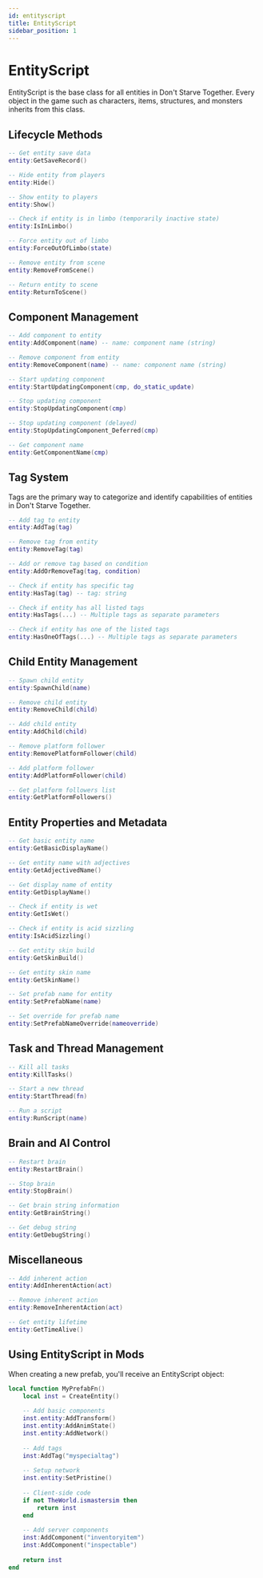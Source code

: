 ```yaml
---
id: entityscript
title: EntityScript
sidebar_position: 1
---
```


# EntityScript

EntityScript is the base class for all entities in Don't Starve Together. Every object in the game such as characters, items, structures, and monsters inherits from this class.

## Lifecycle Methods

```lua
-- Get entity save data
entity:GetSaveRecord()

-- Hide entity from players
entity:Hide()

-- Show entity to players
entity:Show()

-- Check if entity is in limbo (temporarily inactive state)
entity:IsInLimbo()

-- Force entity out of limbo
entity:ForceOutOfLimbo(state)

-- Remove entity from scene
entity:RemoveFromScene()

-- Return entity to scene
entity:ReturnToScene()
```

## Component Management

```lua
-- Add component to entity
entity:AddComponent(name) -- name: component name (string)

-- Remove component from entity
entity:RemoveComponent(name) -- name: component name (string)

-- Start updating component
entity:StartUpdatingComponent(cmp, do_static_update)

-- Stop updating component
entity:StopUpdatingComponent(cmp)

-- Stop updating component (delayed)
entity:StopUpdatingComponent_Deferred(cmp)

-- Get component name
entity:GetComponentName(cmp)
```

## Tag System

Tags are the primary way to categorize and identify capabilities of entities in Don't Starve Together.

```lua
-- Add tag to entity
entity:AddTag(tag)

-- Remove tag from entity
entity:RemoveTag(tag)

-- Add or remove tag based on condition
entity:AddOrRemoveTag(tag, condition)

-- Check if entity has specific tag
entity:HasTag(tag) -- tag: string

-- Check if entity has all listed tags
entity:HasTags(...) -- Multiple tags as separate parameters

-- Check if entity has one of the listed tags
entity:HasOneOfTags(...) -- Multiple tags as separate parameters
```

## Child Entity Management

```lua
-- Spawn child entity
entity:SpawnChild(name)

-- Remove child entity
entity:RemoveChild(child)

-- Add child entity
entity:AddChild(child)

-- Remove platform follower
entity:RemovePlatformFollower(child)

-- Add platform follower
entity:AddPlatformFollower(child)

-- Get platform followers list
entity:GetPlatformFollowers()
```

## Entity Properties and Metadata

```lua
-- Get basic entity name
entity:GetBasicDisplayName()

-- Get entity name with adjectives
entity:GetAdjectivedName()

-- Get display name of entity
entity:GetDisplayName()

-- Check if entity is wet
entity:GetIsWet()

-- Check if entity is acid sizzling
entity:IsAcidSizzling()

-- Get entity skin build
entity:GetSkinBuild()

-- Get entity skin name
entity:GetSkinName()

-- Set prefab name for entity
entity:SetPrefabName(name)

-- Set override for prefab name
entity:SetPrefabNameOverride(nameoverride)
```

## Task and Thread Management

```lua
-- Kill all tasks
entity:KillTasks()

-- Start a new thread
entity:StartThread(fn)

-- Run a script
entity:RunScript(name)
```

## Brain and AI Control

```lua
-- Restart brain
entity:RestartBrain()

-- Stop brain
entity:StopBrain()

-- Get brain string information
entity:GetBrainString()

-- Get debug string
entity:GetDebugString()
```

## Miscellaneous

```lua
-- Add inherent action
entity:AddInherentAction(act)

-- Remove inherent action
entity:RemoveInherentAction(act)

-- Get entity lifetime
entity:GetTimeAlive()
```

## Using EntityScript in Mods

When creating a new prefab, you'll receive an EntityScript object:

```lua
local function MyPrefabFn()
    local inst = CreateEntity()
    
    -- Add basic components
    inst.entity:AddTransform()
    inst.entity:AddAnimState()
    inst.entity:AddNetwork()
    
    -- Add tags
    inst:AddTag("myspecialtag")
    
    -- Setup network
    inst.entity:SetPristine()
    
    -- Client-side code
    if not TheWorld.ismastersim then
        return inst
    end
    
    -- Add server components
    inst:AddComponent("inventoryitem")
    inst:AddComponent("inspectable")
    
    return inst
end
``` 